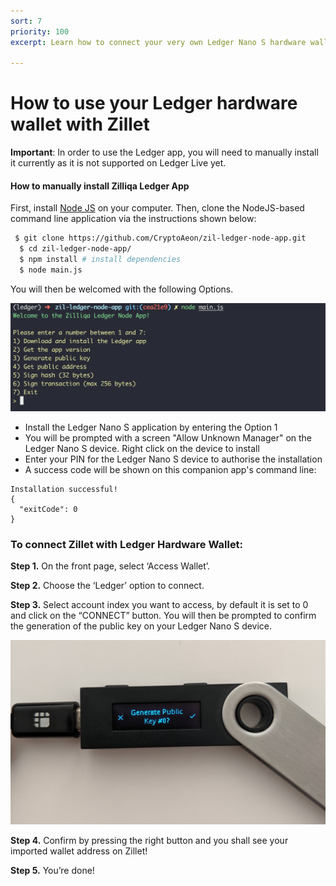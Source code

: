 ```yaml
---
sort: 7
priority: 100
excerpt: Learn how to connect your very own Ledger Nano S hardware wallet to Zillet. Select account index you want to access, by default it is set to 0 and click on the “CONNECT” button

---
```


# How to use your Ledger hardware wallet with Zillet

**Important**: In order to use the Ledger app, you will need to manually install it currently as it is not supported on Ledger Live yet.

#### How to manually install Zilliqa Ledger App

First, install [Node JS](https://nodejs.org/en/) on your computer. Then, clone the NodeJS-based command line application via the instructions shown below:

```sh
 $ git clone https://github.com/CryptoAeon/zil-ledger-node-app.git
  $ cd zil-ledger-node-app/
  $ npm install # install dependencies
  $ node main.js
```

You will then be welcomed with the following Options.

![](./images/ledger-zillet-step-1.png)

- Install the Ledger Nano S application by entering the Option 1
- You will be prompted with a screen "Allow Unknown Manager" on the Ledger Nano S device. Right click on the device to install
- Enter your PIN for the Ledger Nano S device to authorise the installation
- A success code will be shown on this companion app's command line:
```
Installation successful!
{
  "exitCode": 0
}
```

### __To connect Zillet with Ledger Hardware Wallet:__

**Step 1.** On the front page, select ‘Access Wallet’.

**Step 2.** Choose the ‘Ledger’ option to connect.

**Step 3.** Select account index you want to access, by default it is set to 0 and click on the “CONNECT” button. You will then be prompted to confirm the generation of the public key on your Ledger Nano S device.

![](./images/ledger-zillet-step-2.jpg)

**Step 4.** Confirm by pressing the right button and you shall see your imported wallet address on Zillet!

**Step 5.** You’re done!
